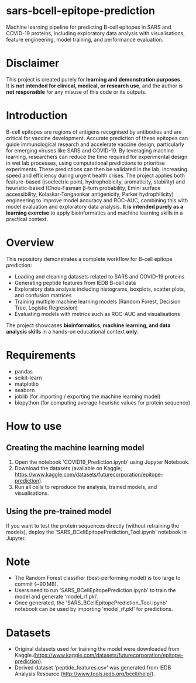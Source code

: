 # sars-bcell-epitope-prediction
Machine learning pipeline for predicting B-cell epitopes in SARS and COVID-19 proteins, including exploratory data analysis with visualisations, feature engineering, model training, and performance evaluation.

# Disclaimer
This project is created purely for **learning and demonstration purposes**.  
It is **not intended for clinical, medical, or research use**, and the author is **not responsible** for any misuse of this code or its outputs.

# Introduction
B-cell epitopes are regions of antigens recognised by antibodies and are critical for vaccine development. Accurate prediction of these epitopes can guide immunological research and accelerate vaccine design, particularly for emerging viruses like SARS and COVID-19. By leveraging machine learning, researchers can reduce the time required for experimental design in wet lab processes, using computational predictions to prioritise experiments. These predictions can then be validated in the lab, increasing speed and efficiency during urgent health crises. The project applies both feature-based (isoelectric point, hydrophobicity, aromaticity, stability) and heuristic-based (Chou-Fasman β-turn probability, Emini surface accessibility, Kolaskar-Tongaonkar antigenicity, Parker hydrophilicity) engineering to improve model accuracy and ROC-AUC, combining this with model evaluation and exploratory data analysis. **It is intended purely as a learning exercise** to apply bioinformatics and machine learning skills in a practical context.

# Overview
This repository demonstrates a complete workflow for B-cell epitope prediction:
- Loading and cleaning datasets related to SARS and COVID-19 proteins  
- Generating peptide features from IEDB B-cell data  
- Exploratory data analysis including histograms, boxplots, scatter plots, and confusion matrices  
- Training multiple machine learning models (Random Forest, Decision Tree, Logistic Regression)  
- Evaluating models with metrics such as ROC-AUC and visualisations  

The project showcases **bioinformatics, machine learning, and data analysis skills** in a hands-on educational context **only**.

# Requirements
- pandas
- scikit-learn
- matplotlib
- seaborn 
- joblib (for importing / exporting the machine learning model)
- biopython (for computing average heuristic values for protein sequence)

# How to use
## Creating the machine learning model
1. Open the notebook 'COVID19_Prediction.ipynb' using Jupyter Notebook.
2. Download the datasets (available on Kaggle; https://www.kaggle.com/datasets/futurecorporation/epitope-prediction).
3. Run all cells to reproduce the analysis, trained models, and visualisations.

## Using the pre-trained model
If you want to test the protein sequences directly (without retraining the models), deploy the 'SARS_BCellEpitopePrediction_Tool.ipynb' notebook in Jupyter.

# Note
- The Random Forest classifier (best-performing model) is too large to commit (~90 MB).
- Users need to run 'SARS_BCellEpitopePrediction.ipynb' to train the model and generate 'model_rf.pkl'.
- Once generated, the 'SARS_BCellEpitopePrediction_Tool.ipynb' notebook can be used by importing 'model_rf.pkl' for predictions.

# Datasets
- Original datasets used for training the model were downloaded from Kaggle.(https://www.kaggle.com/datasets/futurecorporation/epitope-prediction).
- Derived dataset 'peptide_features.csv' was generated from IEDB Analysis Resource (http://www.tools.iedb.org/bcell/help/).
